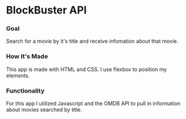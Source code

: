 # BlockBuster API

### Goal
Search for a movie by it's title and receive infomation about that movie.




### How It's Made
This app is made with HTML and CSS. I use flexbox to position my elements.

### Functionality
For this app I utilized Javascript and the OMDB API to pull in information about movies searched by title.
